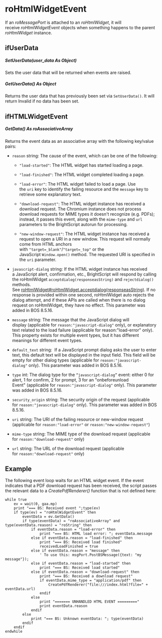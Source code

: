 # roHtmlWidgetEvent

If an *roMessagePort* is attached to an *roHtmlWidget*, it will receive *roHtmlWidgetEvent* objects when something happens to the parent *roHtmlWidget* instance. 

## ifUserData

##### SetUserData(user\_data As Object)

Sets the user data that will be returned when events are raised.

##### GetUserData() As Object

Returns the user data that has previously been set via `SetUserData()`. It will return Invalid if no data has been set.

## ifHTMLWidgetEvent

##### GetData() As roAssociativeArray

Returns the event data as an associative array with the following key/value pairs:

*   `reason` string: The cause of the event, which can be one of the following:
    
    *   `"load-started"`: The HTML widget has started loading a page.
        
    *   `"load-finished"`: The HTML widget completed loading a page.
        
    *   `"load-error"`: The HTML widget failed to load a page. Use the `uri` key to identify the failing resource and the `message` key to retrieve some explanatory text.
        
    *   `"download-request"`: The HTML widget instance has received a download request. The Chromium instance does not process download requests for MIME types it doesn't recognize (e.g. PDFs); instead, it passes this event, along with the `mime-type` and `url` parameters to the BrightScript autorun for processing.
        
    *   `"new-window-request"`: The HTML widget instance has received a request to open a URI in a new window. This request will normally come from HTML anchors with `"target=_blank"`/`"target=_top"` or the JavaScript `Window.open()` method. The requested URI is specified in the `uri` parameter.
        
*   `javascript-dialog` string: If the HTML widget instance has received a JavaScript alert, confirmation, etc., BrightScript will respond by calling the roHtmlWidget `acceptdialog(responseasString)` and `rejectdialog()` methods. See [roHtmlWidget#roHtmlWidget.acceptdialog(responseasString)](../presentation-and-widget-objects/rohtmlwidget.md). If no response is provided within one second, roHtmlWidget auto rejects the dialog attempt, and if these APIs are called when there is no dialog request on roHtmlWidget, they have no effect. This parameter was added in BOS 8.5.16.
    
*   `message` string: The message that the JavaScript dialog will display (applicable for `reason:"javascript-dialog"` only), or explanatory text related to the load failure (applicable for reason:"load-error" only). This property exists for multiple event types, but it has different meanings for different event types.
    
*   `default_text` string:  If a JavaScript prompt dialog asks the user to enter text, this default text will be displayed in the input field. This field will be empty for other dialog types (applicable for `reason:"javascript-dialog"` only). This parameter was added in BOS 8.5.16.
    
*   `type` int: The dialog type for the `“javascript-dialog”` event: either 0 for alert, 1 for confirm, 2 for prompt, 3 for an "onbeforeunload Event" (applicable for `reason:"javascript-dialog"` only). This parameter was added in BOS 8.5.16.
    
*   `security_origin` string: The security origin of the request (applicable for `reason:"javascript-dialog"` only). This parameter was added in BOS 8.5.16.
    
*   `uri` string: The URI of the failing resource or new-window request (applicable for `reason:"load-error"` or `reason:"new-window-request"`)
    
*   `mime-type` string: The MIME type of the download request (applicable for `reason:"download-request"` only)
    
*   `url` string: The URL of the download request (applicable for `reason:"download-request"` only)
    

## Example

The following event loop waits for an HTML widget event. If the event indicates that a PDF download request has been received, the script passes the relevant data to a *CreatePdfRenderer()* function that is not defined here:

```
while true
	ev = wait(0, gaa.mp)
	print "=== BS: Received event ";type(ev)
	if type(ev) = "roHtmlWidgetEvent" then
		eventData = ev.GetData()
		if type(eventData) = "roAssociativeArray" and type(eventData.reason) = "roString" then
			if eventData.reason = "load-error" then
				print "=== BS: HTML load error: "; eventData.message
			else if eventData.reason = "load-finished" then
				print "=== BS: Received load finished"
				receivedLoadFinished = true
			else if eventData.reason = "message" then
				' To use this: msgPort.PostBSMessage({text: "my message"});
			else if eventData.reason = "load-started" then
				print "=== BS: Received load started"
			else if eventData.reason = "download-request" then
				print "=== BS: Received a download request"
				if eventData.mime_type = "application/pdf" then
					CreatePdfRenderer("file:///index.html?file=" + eventData.url)
				endif
			else
				print "======= UNHANDLED HTML EVENT ========="
				print eventData.reason
			endif
		else
			print "=== BS: Unknown eventData: "; type(eventData)
		endif
	endif
endwhile
```